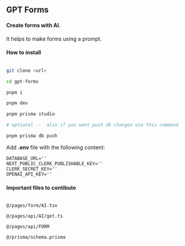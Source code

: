 ## GPT Forms

#### Create forms with AI.

It helps to make forms using a prompt.

#### How to install

```bash

git clone <url>

cd gpt-forms

pnpm i

pnpm dev

pnpm prisma studio

# optional --  also if you want push db changes use this command

pnpm prisma db push

```

Add <b> .env </b> file with the following content:

```
DATABASE_URL=''
NEXT_PUBLIC_CLERK_PUBLISHABLE_KEY=''
CLERK_SECRET_KEY=''
OPENAI_API_KEY=''
```

#### Important files to contibute 

```

@/pages/form/AI.tsx

@/pages/api/AI/get.ts

@/pages/api/FORM

@/prisma/schema.prisma




```